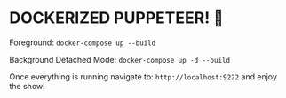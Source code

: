 # DOCKERIZED PUPPETEER! :whale:

Foreground:
`docker-compose up --build`

Background Detached Mode:
`docker-compose up -d --build`

Once everything is running navigate to: `http://localhost:9222` and enjoy the show!
